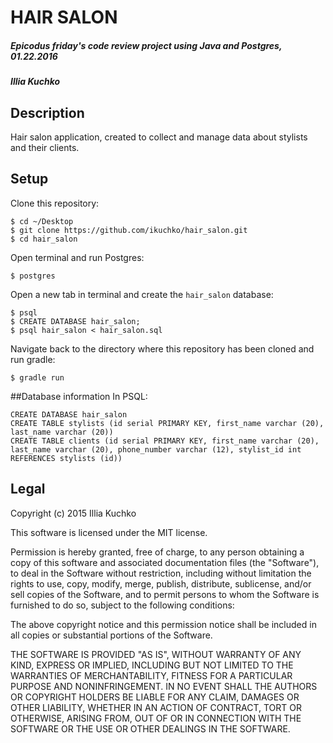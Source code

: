 # HAIR SALON 

##### Epicodus friday's code review project using Java and Postgres, 01.22.2016

##### Illia Kuchko

## Description
Hair salon application, created to collect and manage data about stylists and their clients.

## Setup

Clone this repository:
```
$ cd ~/Desktop
$ git clone https://github.com/ikuchko/hair_salon.git
$ cd hair_salon
```

Open terminal and run Postgres:
```
$ postgres
```

Open a new tab in terminal and create the `hair_salon` database:
```
$ psql
$ CREATE DATABASE hair_salon;
$ psql hair_salon < hair_salon.sql
```

Navigate back to the directory where this repository has been cloned and run gradle:
```
$ gradle run
```

##Database information
In PSQL:
```
CREATE DATABASE hair_salon
CREATE TABLE stylists (id serial PRIMARY KEY, first_name varchar (20), last_name varchar (20))
CREATE TABLE clients (id serial PRIMARY KEY, first_name varchar (20), last_name varchar (20), phone_number varchar (12), stylist_id int REFERENCES stylists (id))
```

## Legal

Copyright (c) 2015 Illia Kuchko

This software is licensed under the MIT license.

Permission is hereby granted, free of charge, to any person obtaining a copy
of this software and associated documentation files (the "Software"), to deal
in the Software without restriction, including without limitation the rights
to use, copy, modify, merge, publish, distribute, sublicense, and/or sell
copies of the Software, and to permit persons to whom the Software is
furnished to do so, subject to the following conditions:

The above copyright notice and this permission notice shall be included in
all copies or substantial portions of the Software.

THE SOFTWARE IS PROVIDED "AS IS", WITHOUT WARRANTY OF ANY KIND, EXPRESS OR
IMPLIED, INCLUDING BUT NOT LIMITED TO THE WARRANTIES OF MERCHANTABILITY,
FITNESS FOR A PARTICULAR PURPOSE AND NONINFRINGEMENT. IN NO EVENT SHALL THE
AUTHORS OR COPYRIGHT HOLDERS BE LIABLE FOR ANY CLAIM, DAMAGES OR OTHER
LIABILITY, WHETHER IN AN ACTION OF CONTRACT, TORT OR OTHERWISE, ARISING FROM,
OUT OF OR IN CONNECTION WITH THE SOFTWARE OR THE USE OR OTHER DEALINGS IN
THE SOFTWARE.
